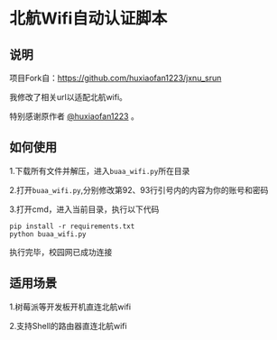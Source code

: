 # 北航Wifi自动认证脚本

## 说明

项目Fork自：https://github.com/huxiaofan1223/jxnu_srun

我修改了相关url以适配北航wifi。

特别感谢原作者 [@huxiaofan1223](https://github.com/huxiaofan1223) 。

## 如何使用

1.下载所有文件并解压，进入`buaa_wifi.py`所在目录

2.打开`buaa_wifi.py`,分别修改第92、93行引号内的内容为你的账号和密码

3.打开cmd，进入当前目录，执行以下代码

~~~
pip install -r requirements.txt
python buaa_wifi.py
~~~

执行完毕，校园网已成功连接

## 适用场景

1.树莓派等开发板开机直连北航wifi

2.支持Shell的路由器直连北航wifi
